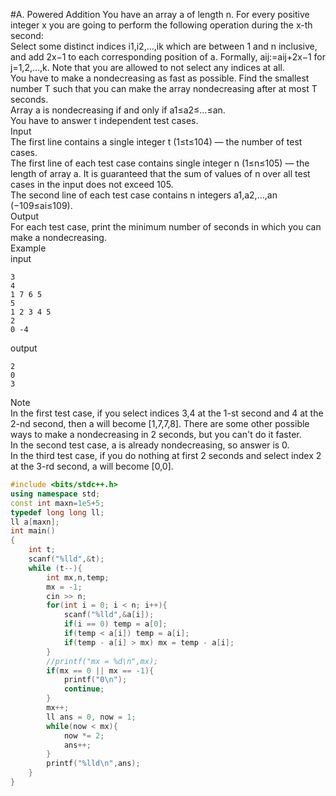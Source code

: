 #A. Powered Addition
You have an array a of length n. For every positive integer x you are going to perform the following operation during the x-th second:<br>
Select some distinct indices i1,i2,…,ik which are between 1 and n inclusive, and add 2x−1 to each corresponding position of a. Formally, aij:=aij+2x−1 for j=1,2,…,k. Note that you are allowed to not select any indices at all.<br>
You have to make a nondecreasing as fast as possible. Find the smallest number T such that you can make the array nondecreasing after at most T seconds.<br>
Array a is nondecreasing if and only if a1≤a2≤…≤an.<br>
You have to answer t independent test cases.<br>
Input<br>
The first line contains a single integer t (1≤t≤104) — the number of test cases.<br>
The first line of each test case contains single integer n (1≤n≤105) — the length of array a. It is guaranteed that the sum of values of n over all test cases in the input does not exceed 105.<br>
The second line of each test case contains n integers a1,a2,…,an (−109≤ai≤109).<br>
Output<br>
For each test case, print the minimum number of seconds in which you can make a nondecreasing.<br>
Example<br>
input<br>
```
3
4
1 7 6 5
5
1 2 3 4 5
2
0 -4
```
output<br>
```
2
0
3
```
Note<br>
In the first test case, if you select indices 3,4 at the 1-st second and 4 at the 2-nd second, then a will become [1,7,7,8]. There are some other possible ways to make a nondecreasing in 2 seconds, but you can't do it faster.<br>
In the second test case, a is already nondecreasing, so answer is 0.<br>
In the third test case, if you do nothing at first 2 seconds and select index 2 at the 3-rd second, a will become [0,0].<br>

```cpp
#include <bits/stdc++.h>
using namespace std;
const int maxn=1e5+5;
typedef long long ll;
ll a[maxn];
int main()
{
    int t;
    scanf("%lld",&t);
    while (t--){
        int mx,n,temp;
        mx = -1;
        cin >> n;
        for(int i = 0; i < n; i++){
            scanf("%lld",&a[i]);
            if(i == 0) temp = a[0];
            if(temp < a[i]) temp = a[i];
            if(temp - a[i] > mx) mx = temp - a[i];
        }
        //printf("mx = %d\n",mx);
        if(mx == 0 || mx == -1){
            printf("0\n");
            continue;
        }
        mx++;
        ll ans = 0, now = 1;
        while(now < mx){
            now *= 2;
            ans++;
        }
        printf("%lld\n",ans);
    }
}

```

